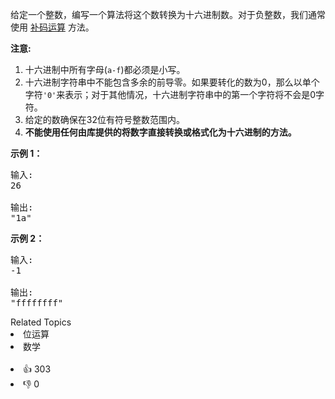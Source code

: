 <p>给定一个整数，编写一个算法将这个数转换为十六进制数。对于负整数，我们通常使用&nbsp;<a href="https://baike.baidu.com/item/%E8%A1%A5%E7%A0%81/6854613?fr=aladdin">补码运算</a>&nbsp;方法。</p>

<p><strong>注意:</strong></p>

<ol> 
 <li>十六进制中所有字母(<code>a-f</code>)都必须是小写。</li> 
 <li>十六进制字符串中不能包含多余的前导零。如果要转化的数为0，那么以单个字符<code>'0'</code>来表示；对于其他情况，十六进制字符串中的第一个字符将不会是0字符。&nbsp;</li> 
 <li>给定的数确保在32位有符号整数范围内。</li> 
 <li><strong>不能使用任何由库提供的将数字直接转换或格式化为十六进制的方法。</strong></li> 
</ol>

<p><strong>示例 1：</strong></p>

<pre>
输入:
26

输出:
"1a"
</pre>

<p><strong>示例 2：</strong></p>

<pre>
输入:
-1

输出:
"ffffffff"
</pre>

<div><div>Related Topics</div><div><li>位运算</li><li>数学</li></div></div><br><div><li>👍 303</li><li>👎 0</li></div>